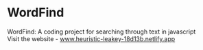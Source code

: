 # WordFind
WordFind: A coding project for searching through text in javascript </br>
Visit the website - www.heuristic-leakey-18d13b.netlify.app </br>
